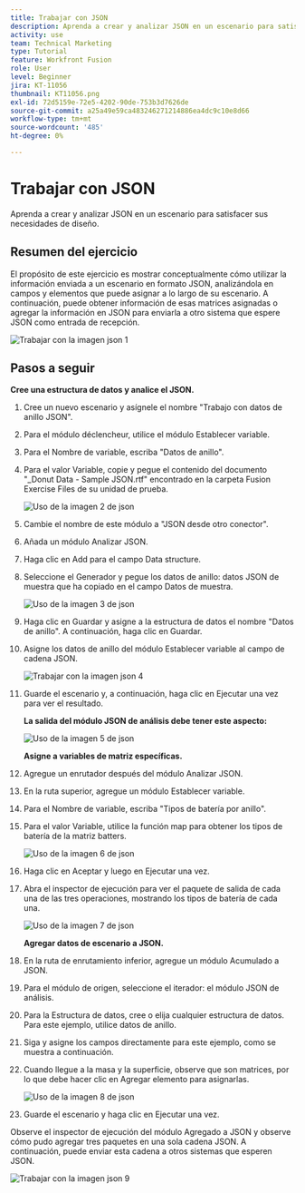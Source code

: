 ```yaml
---
title: Trabajar con JSON
description: Aprenda a crear y analizar JSON en un escenario para satisfacer sus necesidades de diseño.
activity: use
team: Technical Marketing
type: Tutorial
feature: Workfront Fusion
role: User
level: Beginner
jira: KT-11056
thumbnail: KT11056.png
exl-id: 72d5159e-72e5-4202-90de-753b3d7626de
source-git-commit: a25a49e59ca483246271214886ea4dc9c10e8d66
workflow-type: tm+mt
source-wordcount: '485'
ht-degree: 0%

---
```


# Trabajar con JSON

Aprenda a crear y analizar JSON en un escenario para satisfacer sus necesidades de diseño.

## Resumen del ejercicio

El propósito de este ejercicio es mostrar conceptualmente cómo utilizar la información enviada a un escenario en formato JSON, analizándola en campos y elementos que puede asignar a lo largo de su escenario. A continuación, puede obtener información de esas matrices asignadas o agregar la información en JSON para enviarla a otro sistema que espere JSON como entrada de recepción.

![Trabajar con la imagen json 1](../12-exercises/assets/working-with-json-walkthrough-1.png)

## Pasos a seguir

**Cree una estructura de datos y analice el JSON.**

1. Cree un nuevo escenario y asígnele el nombre &quot;Trabajo con datos de anillo JSON&quot;.
1. Para el módulo déclencheur, utilice el módulo Establecer variable.
1. Para el Nombre de variable, escriba &quot;Datos de anillo&quot;.
1. Para el valor Variable, copie y pegue el contenido del documento &quot;_Donut Data - Sample JSON.rtf&quot; encontrado en la carpeta Fusion Exercise Files de su unidad de prueba.

   ![Uso de la imagen 2 de json](../12-exercises/assets/working-with-json-walkthrough-2.png)

1. Cambie el nombre de este módulo a &quot;JSON desde otro conector&quot;.
1. Añada un módulo Analizar JSON.
1. Haga clic en Add para el campo Data structure.
1. Seleccione el Generador y pegue los datos de anillo: datos JSON de muestra que ha copiado en el campo Datos de muestra.

   ![Uso de la imagen 3 de json](../12-exercises/assets/working-with-json-walkthrough-3.png)

1. Haga clic en Guardar y asigne a la estructura de datos el nombre &quot;Datos de anillo&quot;. A continuación, haga clic en Guardar.
1. Asigne los datos de anillo del módulo Establecer variable al campo de cadena JSON.

   ![Trabajar con la imagen json 4](../12-exercises/assets/working-with-json-walkthrough-4.png)

1. Guarde el escenario y, a continuación, haga clic en Ejecutar una vez para ver el resultado.

   **La salida del módulo JSON de análisis debe tener este aspecto:**

   ![Uso de la imagen 5 de json](../12-exercises/assets/working-with-json-walkthrough-5.png)

   **Asigne a variables de matriz específicas.**

1. Agregue un enrutador después del módulo Analizar JSON.
1. En la ruta superior, agregue un módulo Establecer variable.
1. Para el Nombre de variable, escriba &quot;Tipos de batería por anillo&quot;.
1. Para el valor Variable, utilice la función map para obtener los tipos de batería de la matriz batters.

   ![Uso de la imagen 6 de json](../12-exercises/assets/working-with-json-walkthrough-6.png)

1. Haga clic en Aceptar y luego en Ejecutar una vez.
1. Abra el inspector de ejecución para ver el paquete de salida de cada una de las tres operaciones, mostrando los tipos de batería de cada una.

   ![Uso de la imagen 7 de json](../12-exercises/assets/working-with-json-walkthrough-7.png)

   **Agregar datos de escenario a JSON.**

1. En la ruta de enrutamiento inferior, agregue un módulo Acumulado a JSON.
1. Para el módulo de origen, seleccione el iterador: el módulo JSON de análisis.
1. Para la Estructura de datos, cree o elija cualquier estructura de datos. Para este ejemplo, utilice datos de anillo.
1. Siga y asigne los campos directamente para este ejemplo, como se muestra a continuación.
1. Cuando llegue a la masa y la superficie, observe que son matrices, por lo que debe hacer clic en Agregar elemento para asignarlas.

   ![Uso de la imagen 8 de json](../12-exercises/assets/working-with-json-walkthrough-8.png)

1. Guarde el escenario y haga clic en Ejecutar una vez.

Observe el inspector de ejecución del módulo Agregado a JSON y observe cómo pudo agregar tres paquetes en una sola cadena JSON. A continuación, puede enviar esta cadena a otros sistemas que esperen JSON.

![Trabajar con la imagen json 9](../12-exercises/assets/working-with-json-walkthrough-9.png)
